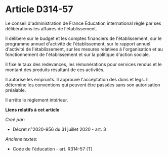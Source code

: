 # Article D314-57

Le conseil d'administration de France Education international règle par ses délibérations les affaires de l'établissement.

Il délibère sur le budget et les comptes financiers de l'établissement, sur le programme annuel d'activité de
l'établissement, sur le rapport annuel d'activité de l'établissement, sur les mesures relatives à l'organisation et au
fonctionnement de l'établissement et sur la politique d'action sociale.

Il fixe le taux des redevances, les rémunérations pour services rendus et le montant des produits résultant de ces activités.

Il autorise les emprunts. Il approuve l'acceptation des dons et legs. Il détermine les conventions qui peuvent être passées
sans son autorisation préalable.

Il arrête le règlement intérieur.

**Liens relatifs à cet article**

_Créé par_:

  - Décret n°2020-956 du 31 juillet 2020 - art. 3

_Anciens textes_:

  - Code de l'éducation - art. R314-57 (T)
